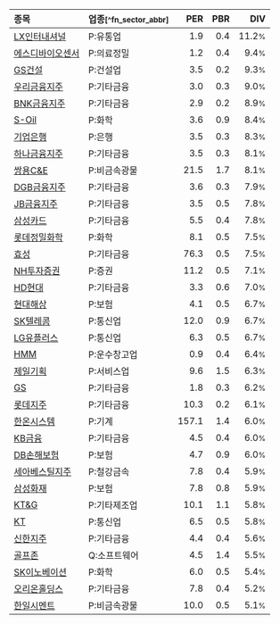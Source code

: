 | **종목** | **업종**<small>[^fn_sector_abbr]</small> | **PER** | **PBR** | **DIV** |
| :--- | :--- | --: | --: | --: |
| [LX인터내셔널](/001120/) | P:유통업 | 1.9 | 0.4 | 11.2<small>%</small> |
| [에스디바이오센서](/137310/) | P:의료정밀 | 1.2 | 0.4 | 9.4<small>%</small> |
| [GS건설](/006360/) | P:건설업 | 3.5 | 0.2 | 9.3<small>%</small> |
| [우리금융지주](/316140/) | P:기타금융 | 3.0 | 0.3 | 9.0<small>%</small> |
| [BNK금융지주](/138930/) | P:기타금융 | 2.9 | 0.2 | 8.9<small>%</small> |
| [S-Oil](/010950/) | P:화학 | 3.6 | 0.9 | 8.4<small>%</small> |
| [기업은행](/024110/) | P:은행 | 3.5 | 0.3 | 8.3<small>%</small> |
| [하나금융지주](/086790/) | P:기타금융 | 3.5 | 0.3 | 8.1<small>%</small> |
| [쌍용C&E](/003410/) | P:비금속광물 | 21.5 | 1.7 | 8.1<small>%</small> |
| [DGB금융지주](/139130/) | P:기타금융 | 3.6 | 0.3 | 7.9<small>%</small> |
| [JB금융지주](/175330/) | P:기타금융 | 3.5 | 0.5 | 7.8<small>%</small> |
| [삼성카드](/029780/) | P:기타금융 | 5.5 | 0.4 | 7.8<small>%</small> |
| [롯데정밀화학](/004000/) | P:화학 | 8.1 | 0.5 | 7.5<small>%</small> |
| [효성](/004800/) | P:기타금융 | 76.3 | 0.5 | 7.5<small>%</small> |
| [NH투자증권](/005940/) | P:증권 | 11.2 | 0.5 | 7.1<small>%</small> |
| [HD현대](/267250/) | P:기타금융 | 3.3 | 0.6 | 7.0<small>%</small> |
| [현대해상](/001450/) | P:보험 | 4.1 | 0.5 | 6.7<small>%</small> |
| [SK텔레콤](/017670/) | P:통신업 | 12.0 | 0.9 | 6.7<small>%</small> |
| [LG유플러스](/032640/) | P:통신업 | 6.3 | 0.5 | 6.7<small>%</small> |
| [HMM](/011200/) | P:운수창고업 | 0.9 | 0.4 | 6.4<small>%</small> |
| [제일기획](/030000/) | P:서비스업 | 9.6 | 1.5 | 6.3<small>%</small> |
| [GS](/078930/) | P:기타금융 | 1.8 | 0.3 | 6.2<small>%</small> |
| [롯데지주](/004990/) | P:기타금융 | 10.3 | 0.2 | 6.1<small>%</small> |
| [한온시스템](/018880/) | P:기계 | 157.1 | 1.4 | 6.0<small>%</small> |
| [KB금융](/105560/) | P:기타금융 | 4.5 | 0.4 | 6.0<small>%</small> |
| [DB손해보험](/005830/) | P:보험 | 4.7 | 0.9 | 6.0<small>%</small> |
| [세아베스틸지주](/001430/) | P:철강금속 | 7.8 | 0.4 | 5.9<small>%</small> |
| [삼성화재](/000810/) | P:보험 | 7.8 | 0.8 | 5.9<small>%</small> |
| [KT&G](/033780/) | P:기타제조업 | 10.1 | 1.1 | 5.8<small>%</small> |
| [KT](/030200/) | P:통신업 | 6.5 | 0.5 | 5.8<small>%</small> |
| [신한지주](/055550/) | P:기타금융 | 4.4 | 0.4 | 5.6<small>%</small> |
| [골프존](/215000/) | Q:소프트웨어 | 4.5 | 1.4 | 5.5<small>%</small> |
| [SK이노베이션](/096770/) | P:화학 | 6.0 | 0.5 | 5.4<small>%</small> |
| [오리온홀딩스](/001800/) | P:기타금융 | 7.8 | 0.4 | 5.2<small>%</small> |
| [한일시멘트](/300720/) | P:비금속광물 | 10.0 | 0.5 | 5.1<small>%</small> |